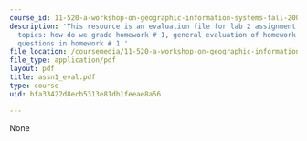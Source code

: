 ```yaml
---
course_id: 11-520-a-workshop-on-geographic-information-systems-fall-2005
description: 'This resource is an evaluation file for lab 2 assignment and contains
  topics: how do we grade homework # 1, general evaluation of homework # 1, and common
  questions in homework # 1.'
file_location: /coursemedia/11-520-a-workshop-on-geographic-information-systems-fall-2005/bfa33422d8ecb5313e81db1feeae8a56_assn1_eval.pdf
file_type: application/pdf
layout: pdf
title: assn1_eval.pdf
type: course
uid: bfa33422d8ecb5313e81db1feeae8a56

---
```

None